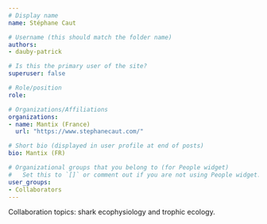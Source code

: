 ```yaml
---
# Display name
name: Stéphane Caut

# Username (this should match the folder name)
authors:
- dauby-patrick

# Is this the primary user of the site?
superuser: false

# Role/position
role: 

# Organizations/Affiliations
organizations:
- name: Mantix (France) 
  url: "https://www.stephanecaut.com/"

# Short bio (displayed in user profile at end of posts)
bio: Mantix (FR)

# Organizational groups that you belong to (for People widget)
#   Set this to `[]` or comment out if you are not using People widget.
user_groups:
- Collaborators
---
```

Collaboration topics: shark ecophysiology and trophic ecology.
